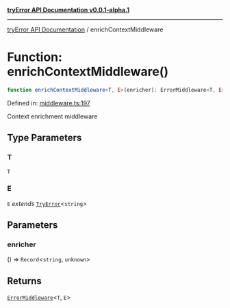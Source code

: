 [**tryError API Documentation v0.0.1-alpha.1**](../index.md)

---

[tryError API Documentation](../index.md) / enrichContextMiddleware

# Function: enrichContextMiddleware()

```ts
function enrichContextMiddleware<T, E>(enricher): ErrorMiddleware<T, E>;
```

Defined in: [middleware.ts:197](https://github.com/oconnorjohnson/try-error/blob/e3ae0308069a4fba073f4543d527ad76373db795/src/middleware.ts#L197)

Context enrichment middleware

## Type Parameters

### T

`T`

### E

`E` _extends_ [`TryError`](../interfaces/TryError.md)\<`string`\>

## Parameters

### enricher

() => `Record`\<`string`, `unknown`\>

## Returns

[`ErrorMiddleware`](../type-aliases/ErrorMiddleware.md)\<`T`, `E`\>
